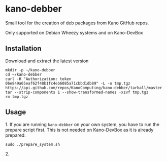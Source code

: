 kano-debber
===========

Small tool for the creation of deb packages from Kano GitHub repos.

Only supported on Debian Wheezy systems and on Kano-DevBox

## Installation

Download and extract the latest version

	mkdir -p ~/kano-debber
	cd ~/kano-debber
	curl -H "Authorization: token 06e849a65eaf62f48b1fc4eb6085a71cbbd1db89" -L -o tmp.tgz https://api.github.com/repos/KanoComputing/kano-debber/tarball/master
	tar --strip-components 1 --show-transformed-names -xzvf tmp.tgz
	rm tmp.tgz

## Usage

1\. If you are running `kano-debber` on your own system, you have to run the prepare script first. This is not needed on Kano-DevBox as it is already prepared.

	sudo ./prepare_system.sh
	
2\. 
